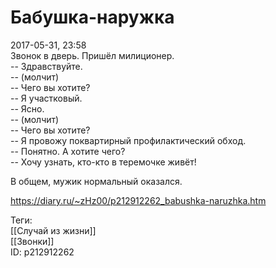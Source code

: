 Бабушка-наружка
================

   
 2017-05-31, 23:58   
  Звонок в дверь. Пришёл милиционер.   
 -- Здравствуйте.   
 -- (молчит)   
 -- Чего вы хотите?   
 -- Я участковый.   
 -- Ясно.   
 -- (молчит)   
 -- Чего вы хотите?   
 -- Я провожу поквартирный профилактический обход.   
 -- Понятно. А хотите чего?   
 -- Хочу узнать, кто-кто в теремочке живёт!   
   
 В общем, мужик нормальный оказался.   
    
 <https://diary.ru/~zHz00/p212912262_babushka-naruzhka.htm>   
   
 Теги:   
 [[Случай из жизни]]   
 [[Звонки]]   
 ID: p212912262